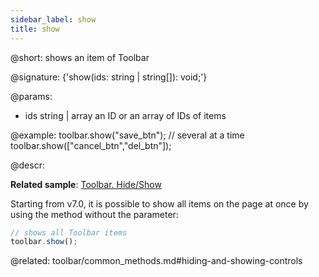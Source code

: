 ```yaml
---
sidebar_label: show
title: show
---          
```


@short: shows an item of Toolbar

@signature: {'show(ids: string | string[]): void;'}

@params:
- ids 		string | array		an ID or an array of IDs of items

@example:
toolbar.show("save_btn");
// several at a time
toolbar.show(["cancel_btn","del_btn"]);



@descr:

**Related sample**: [Toolbar. Hide/Show](https://snippet.dhtmlx.com/cldp89u4)

Starting from v7.0, it is possible to show all items on the page at once by using the method without the parameter:

~~~js
// shows all Toolbar items
toolbar.show();
~~~

@related: toolbar/common_methods.md#hiding-and-showing-controls




